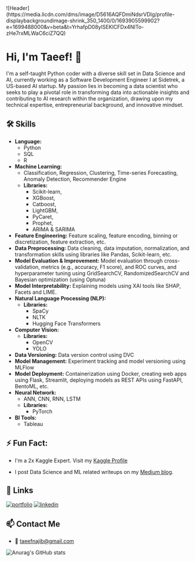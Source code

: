 <img align="right" source="https://visitor-badge.laobi.icu/badge?page_id=taeefnajib.taeefnajib"/>
![Header](https://media.licdn.com/dms/image/D5616AQFDmiNdsrVDlg/profile-displaybackgroundimage-shrink_350_1400/0/1693905599902?e=1699488000&v=beta&t=YrhafpD08ylSEKlCFDx4NITo-zHe7rxMLWaC6ciZ7QQ)

# Hi, I'm Taeef! 👋

I'm a self-taught Python coder with a diverse skill set in Data Science and AI, currently working as a Software Development Engineer I at Sidetrek, a US-based AI startup. My passion lies in becoming a data scientist who seeks to play a pivotal role in transforming data into actionable insights and contributing to AI research within the organization, drawing upon my technical expertise, entrepreneurial background, and innovative mindset.

## 🛠 Skills
- **Language:** 
    - Python
    - SQL
    - R
- **Machine Learning:** 
    - Classification, Regression, Clustering, Time-series Forecasting, Anomaly Detection, Recommender Engine
    - **Libraries:** 
        - Scikit-learn, 
        - XGBoost, 
        - Catboost, 
        - LightGBM, 
        - PyCaret, 
        - Prophet, 
        - ARIMA & SARIMA
- **Feature Engineering:** Feature scaling, feature encoding, binning or discretization, feature extraction, etc.
- **Data Preprocessing:** Data cleaning, data imputation, normalization, and transformation skills using libraries like Pandas, Scikit-learn, etc.
- **Model Evaluation & Improvement:** Model evaluation through cross-validation, metrics (e.g., accuracy, F1 score), and ROC curves, and hyperparameter tuning using GridSearchCV, RandomizedSearchCV and Bayesian optimization (using Optuna)
- **Model Interpretability:** Explaining models using XAI tools like SHAP, Facets and LIME.
- **Natural Language Processing (NLP):**
    - **Libraries:**
        - SpaCy
        - NLTK
        - Hugging Face Transformers
- **Computer Vision:**
    - **Libraries:**
        - OpenCV
        - YOLO
- **Data Versioning:** Data version control using DVC
- **Model Management:** Experiment tracking and model versioning using MLFlow
- **Model Deployment:** Containerization using Docker, creating web apps using Flask, Streamlit, deploying models as REST APIs using FastAPI, BentoML, etc. 
- **Neural Network:**
    - ANN, CNN, RNN, LSTM
    - **Libraries:** 
        - PyTorch
- **BI Tools:**
    - Tableau



## ⚡️ Fun Fact:

- I'm a 2x Kaggle Expert. Visit my [Kaggle Profile](https://www.kaggle.com/taeefnajib)

- I post Data Science and ML related writeups on my [Medium blog](https://medium.com/@taeefnajib).

## 🔗 Links
[![portfolio](https://img.shields.io/badge/my_portfolio-000?style=for-the-badge&logo=ko-fi&logoColor=white)](https://taeefnajib.github.io/)
[![linkedin](https://img.shields.io/badge/linkedin-0A66C2?style=for-the-badge&logo=linkedin&logoColor=white)](https://www.linkedin.com/in/taeefnajib/)


## 📫 Contact Me
- 📮 taeefnajib@gmail.com

![Anurag's GitHub stats](https://github-readme-stats.vercel.app/api?username=taeefnajib&show_icons=true&rank_icon=github)

